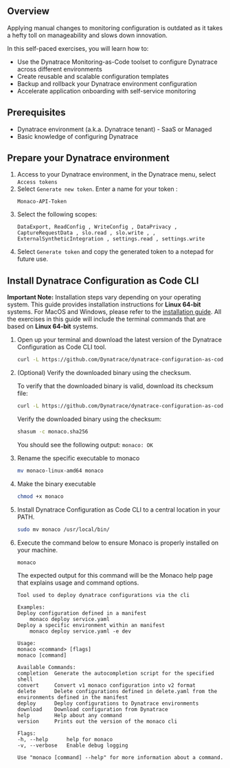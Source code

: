 ## Overview

Applying manual changes to monitoring configuration is outdated as it takes a hefty toll on manageability and slows down innovation.

In this self-paced exercises, you will learn how to:
- Use the Dynatrace Monitoring-as-Code toolset to configure Dynatrace across different environments
- Create reusable and scalable configuration templates
- Backup and rollback your Dynatrace environment configuration
- Accelerate application onboarding with self-service monitoring

## Prerequisites
- Dynatrace environment (a.k.a. Dynatrace tenant) - SaaS or Managed
- Basic knowledge of configuring Dynatrace

## Prepare your Dynatrace environment

1. Access to your Dynatrace environment, in the Dynatrace menu, select `Access tokens`
2. Select `Generate new token`. Enter a name for your token : 
    ```text
    Monaco-API-Token
    ```
3. Select the following scopes: 
   ```text
   DataExport, ReadConfig , WriteConfig , DataPrivacy , CaptureRequestData , slo.read , slo.write , , ExternalSyntheticIntegration , settings.read , settings.write
   ```
4. Select `Generate token` and copy the generated token to a notepad for future use. 

## Install Dynatrace Configuration as Code CLI

**Important Note:** Installation steps vary depending on your operating system. This guide provides installation instructions for **Linux 64-bit** systems. For MacOS and Windows, please refer to the [installation guide](https://www.dynatrace.com/support/help/manage/configuration-as-code/installation). All the exercises in this guide will include the terminal commands that are based on **Linux 64-bit** systems.
   
1. Open up your terminal and download the latest version of the Dynatrace Configuration as Code CLI tool.

    ```bash
    curl -L https://github.com/Dynatrace/dynatrace-configuration-as-code/releases/latest/download/monaco-linux-amd64 -o monaco-linux-amd64
    ```

2. (Optional) Verify the downloaded binary using the checksum.
    
    To verify that the downloaded binary is valid, download its checksum file:
    ```bash
    curl -L https://github.com/Dynatrace/dynatrace-configuration-as-code/releases/latest/download/monaco-linux-amd64.sha256 -o monaco.sha256
    ```
    
    Verify the downloaded binary using the checksum:
    ```bash
    shasum -c monaco.sha256
    ```
    You should see the following output:
    `monaco: OK`
    
3. Rename the specific executable to monaco
   ```bash
   mv monaco-linux-amd64 monaco
   ```
4. Make the binary executable
   ```bash
   chmod +x monaco
   ```
5. Install Dynatrace Configuration as Code CLI to a central location in your PATH.
   ```bash
   sudo mv monaco /usr/local/bin/
   ```

6. Execute the command below to ensure Monaco is properly installed on your machine.

    ```bash
    monaco
    ```

    The expected output for this command will be the Monaco help page that explains usage and command options.

    ```text
    Tool used to deploy dynatrace configurations via the cli

    Examples:
    Deploy configuration defined in a manifest
        monaco deploy service.yaml
    Deploy a specific environment within an manifest
        monaco deploy service.yaml -e dev

    Usage:
    monaco <command> [flags]
    monaco [command]

    Available Commands:
    completion  Generate the autocompletion script for the specified shell
    convert     Convert v1 monaco configuration into v2 format
    delete      Delete configurations defined in delete.yaml from the environments defined in the manifest
    deploy      Deploy configurations to Dynatrace environments
    download    Download configuration from Dynatrace
    help        Help about any command
    version     Prints out the version of the monaco cli

    Flags:
    -h, --help      help for monaco
    -v, --verbose   Enable debug logging

    Use "monaco [command] --help" for more information about a command.
    ```
